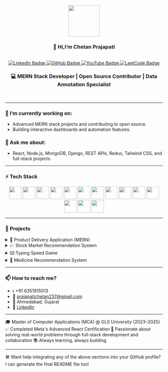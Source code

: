 <div id="header" align="center">
  <img src="https://media.giphy.com/media/M9gbBd9nbDrOTu1Mqx/giphy.gif" width="100"/>
  <h3 align='center'>👋 Hi,I’m Chetan Prajapati</h3><br/>
  <div id="badges">
    <a href="https://www.linkedin.com/in/prajapati-chetan/">
      <img src="https://img.shields.io/badge/LinkedIn-blue?style=for-the-badge&logo=linkedin&logoColor=white" alt="LinkedIn Badge"/>
    </a>
    <a href="https://github.com/codingwithchetan1702">
      <img src="https://img.shields.io/badge/GitHub-black?style=for-the-badge&logo=github&logoColor=white" alt="GitHub Badge"/>
    </a>
    <a href="https://www.youtube.com/@yourchannelname">
      <img src="https://img.shields.io/badge/YouTube-red?style=for-the-badge&logo=youtube&logoColor=white" alt="YouTube Badge"/>
    </a>
    <a href="https://leetcode.com/yourleetcodeusername/">
      <img src="https://img.shields.io/badge/LeetCode-yellow?style=for-the-badge&logo=leetcode&logoColor=black" alt="LeetCode Badge"/>
    </a>
  </div>
  <h3 align='center'>💻 MERN Stack Developer | Open Source Contributor | Data Annotation Specialist</h3><br/>
</div>

---

### 🔭 I’m currently working on:
- Advanced MERN stack projects and contributing to open source.
- Building interactive dashboards and automation features.

### 💬 Ask me about:
- React, Node.js, MongoDB, Django, REST APIs, Redux, Tailwind CSS, and full-stack projects.

---

### ⚡ Tech Stack

<div align="center">
  <img src="https://cdn.jsdelivr.net/gh/devicons/devicon/icons/html5/html5-original.svg" height="40" />
  <img src="https://cdn.jsdelivr.net/gh/devicons/devicon/icons/css3/css3-original.svg" height="40" />
  <img src="https://cdn.jsdelivr.net/gh/devicons/devicon/icons/javascript/javascript-original.svg" height="40" />
  <img src="https://cdn.jsdelivr.net/gh/devicons/devicon/icons/react/react-original.svg" height="40" />
  <img src="https://cdn.jsdelivr.net/gh/devicons/devicon/icons/redux/redux-original.svg" height="40" />
  <img src="https://cdn.jsdelivr.net/gh/devicons/devicon/icons/nodejs/nodejs-original.svg" height="40" />
  <img src="https://cdn.jsdelivr.net/gh/devicons/devicon/icons/express/express-original.svg" height="40" />
  <img src="https://cdn.jsdelivr.net/gh/devicons/devicon/icons/mongodb/mongodb-original.svg" height="40" />
  <img src="https://cdn.jsdelivr.net/gh/devicons/devicon/icons/python/python-original.svg" height="40" />
  <img src="https://cdn.jsdelivr.net/gh/devicons/devicon/icons/django/django-plain.svg" height="40" />
  <img src="https://cdn.jsdelivr.net/gh/devicons/devicon/icons/git/git-original.svg" height="40" />
  <img src="https://cdn.jsdelivr.net/gh/devicons/devicon/icons/github/github-original.svg" height="40" />
  <img src="https://cdn.jsdelivr.net/gh/devicons/devicon/icons/postgresql/postgresql-original.svg" height="40" />
  <img src="https://cdn.jsdelivr.net/gh/devicons/devicon/icons/postman/postman-original.svg" height="40" />
</div>

---

### 💼 Projects
<details> <summary>🚀 Product Delivery Application (MERN)</summary>
A real-time order tracking and management platform with user-friendly dashboards and inventory automation.

🔗 Repo: eStore
Tech Used: React, Node.js, Express, MongoDB, JWT Auth, Redux

</details> <details> <summary>📈 Stock Market Recommendation System</summary>
A Django-based platform that provides stock suggestions based on machine learning models and real-time stock data.

Tech Used: Django, Pandas, MySQL, HTML/CSS/JS

</details> <details> <summary>⌨️ Typing Speed Game</summary>
A web-based typing test built with React and Tailwind CSS to track typing speed and accuracy.

🔗 Repo: Typing Speed Game

</details> <details> <summary>💊 Medicine Recommendation System</summary>
A recommendation engine that suggests generic and branded medicines based on symptoms and usage, using natural language processing and cosine similarity.

🔗 Repo: Medicine Recommendation System
Tech Used: Python, Pandas, Scikit-learn, TF-IDF, Streamlit

</details>

---

### 📫 How to reach me?

- 📞 +91 6351915013  
- 📧 prajapatichetan237@gmail.com  
- 📍 Ahmedabad, Gujarat  
- 🔗 [LinkedIn](https://www.linkedin.com/in/prajapati-chetan/)

---

🎓 Master of Computer Applications (MCA) @ GLS University (2023–2025)
✅ Completed Meta's Advanced React Certification
🧠 Passionate about solving real-world problems through full-stack development and collaboration
📚 Always learning, always building

---

🛠 Want help integrating any of the above sections into your GitHub profile? I can generate the final README file too!
